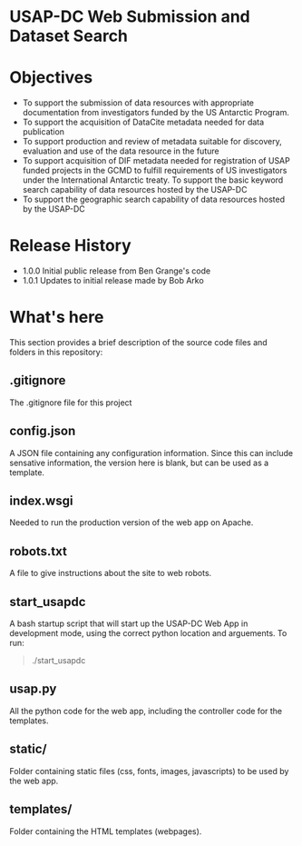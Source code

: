 # USAP-DC Web Submission and Dataset Search

# Objectives
+	To support the submission of data resources with appropriate documentation from investigators funded by the US Antarctic Program.
+	To support the acquisition of DataCite metadata needed for data publication
+	To support production and review of metadata suitable for discovery, evaluation and use of the data resource in the future
+	To support acquisition of DIF metadata needed for registration of USAP funded projects in the GCMD to fulfill  requirements of US investigators under the International Antarctic treaty.
	To support the basic keyword search capability of data resources hosted by the USAP-DC
+	To support the geographic search capability of data resources hosted by the USAP-DC

# Release History
+ 1.0.0 Initial public release from Ben Grange's code
+ 1.0.1 Updates to initial release made by Bob Arko

# What's here
This section provides a brief description of the source code files and folders in this repository:

## .gitignore
The .gitignore file for this project

## config.json
A JSON file containing any configuration information. Since this can include sensative information, the version here is blank, but can be used as a template.

## index.wsgi
Needed to run the production version of the web app on Apache.

## robots.txt
A file to give instructions about the site to web robots.

## start_usapdc
A bash startup script that will start up the USAP-DC Web App in development mode, using the correct python location and arguements.
To run:
> ./start_usapdc

## usap.py
All the python code for the web app, including the controller code for the templates.

## static/
Folder containing static files (css, fonts, images, javascripts) to be used by the web app.

## templates/
Folder containing the HTML templates (webpages).
